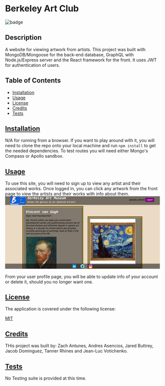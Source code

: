 
# Berkeley Art Club

![badge](https://img.shields.io/badge/License-MIT-blue.svg)

## Description

  A website for viewing artwork from artists. This project was built with MongoDB/Mongoose for the back-end database, GraphQL with Node.js/Express server and the React framework for the front. It uses JWT for authentication of users.

## Table of Contents
  
* [Installation](#installation)
* [Usage](#usage)
* [License](#license)
* [Credits](#credits)
* [Tests](#tests)

## [Installation](#table-of-contents)

  N/A for running from a browser. If you want to play around with it, you will need to clone the repo onto your local machine and run `npm install` to get the needed dependencies. To test routes you will need either Mongo's Compass or Apollo sandbox.

## [Usage](#table-of-contents)
  
  To use this site, you will need to sign up to view any artist and their associated works. Once logged in, you can click any artwork from the front page to view the artists and their works with info about them.
  ![Artist page from side](/client/src/assets/artistPage.png)

  From your user profile page, you will be able to update info of your account or delete it, should you no longer want one.

## [License](#table-of-contents)
  
  The application is covered under the following license:
  
  [MIT](https://opensource.org/licenses/MIT)  

## [Credits](#table-of-contents)
  
  THis project was built by: Zach Antunes, Andres Asencios, Jared Buttrey, Jacob Dominguez, Tanner Rhines and Jean-Luc Votichenko.

## [Tests](#table-of-contents)
  
  No Testing suite is provided at this time.
